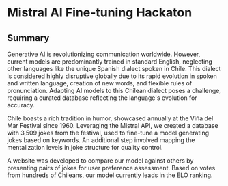 # Mistral AI Fine-tuning Hackaton

## Summary

Generative AI is revolutionizing communication worldwide. However, current models are predominantly trained in standard English, neglecting other languages like the unique Spanish dialect spoken in Chile. This dialect is considered highly disruptive globally due to its rapid evolution in spoken and written language, creation of new words, and flexible rules of pronunciation. Adapting AI models to this Chilean dialect poses a challenge, requiring a curated database reflecting the language's evolution for accuracy.

Chile boasts a rich tradition in humor, showcased annually at the Viña del Mar Festival since 1960. Leveraging the Mistral API, we created a database with 3,509 jokes from the festival, used to fine-tune a model generating jokes based on keywords. An additional step involved mapping the mentalization levels in joke structure for quality control.

A website was developed to compare our model against others by presenting pairs of jokes for user preference assessment. Based on votes from hundreds of Chileans, our model currently leads in the ELO ranking.
